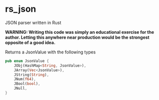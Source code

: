 # rs_json

JSON parser written in Rust

**WARNING: Writing this code was simply an educational exercise for the author. Letting this anywhere near production would be the strongest opposite of a good idea.**

Returns a JsonValue with the following types

```rust
pub enum JsonValue {
    JObj(HashMap<String, JsonValue>),
    JArray(Vec<JsonValue>),
    JString(String),
    JNum(f64),
    JBool(bool),
    JNull,
}
```
